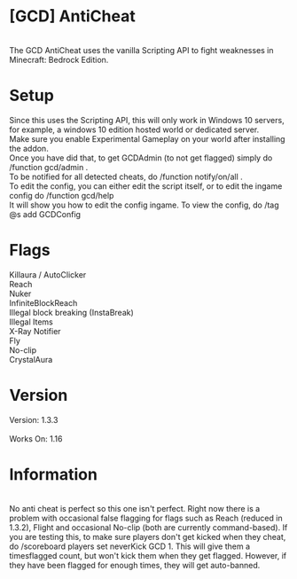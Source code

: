 # [GCD] AntiCheat
\
The GCD AntiCheat uses the vanilla Scripting API to fight weaknesses in Minecraft: Bedrock Edition.
# Setup

Since this uses the Scripting API, this will only work in Windows 10 servers, for example, a windows 10 edition hosted world or dedicated server.\
Make sure you enable Experimental Gameplay on your world after installing the addon. \
Once you have did that, to get GCDAdmin (to not get flagged) simply do /function gcd/admin .\
To be notified for all detected cheats, do /function notify/on/all .\
To edit the config, you can either edit the script itself, or to edit the ingame config do /function gcd/help \
It will show you how to edit the config ingame. To view the config, do /tag @s add GCDConfig
# Flags
Killaura / AutoClicker\
Reach \
Nuker\
InfiniteBlockReach\
Illegal block breaking (InstaBreak)\
Illegal Items\
X-Ray Notifier\
Fly\
No-clip\
CrystalAura

# Version
Version: 1.3.3\
\
Works On: 1.16
# Information
\
No anti cheat is perfect so this one isn't perfect. Right now there is a problem with occasional false flagging for flags such as Reach (reduced in 1.3.2), Flight and occasional No-clip (both are currently command-based). If you are testing this, to make sure players don't get kicked when they cheat, do /scoreboard players set neverKick GCD 1. This will give them a timesflagged count, but won't kick them when they get flagged. However, if they have been flagged for enough times, they will get auto-banned.
